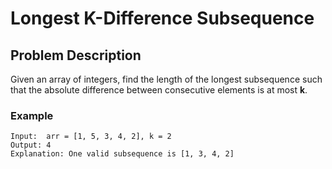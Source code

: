# Longest K-Difference Subsequence

## Problem Description

Given an array of integers, find the length of the longest subsequence
such that the absolute difference between consecutive elements is at most **k**.

### Example

```text
Input:  arr = [1, 5, 3, 4, 2], k = 2
Output: 4
Explanation: One valid subsequence is [1, 3, 4, 2]
```
